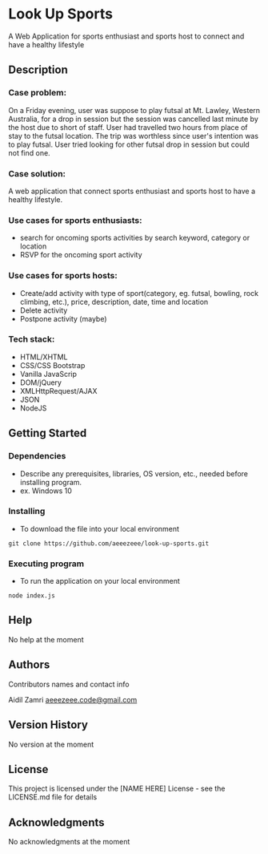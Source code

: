 # Look Up Sports

A Web Application for sports enthusiast and sports host to connect and have a healthy lifestyle

## Description

### Case problem:
On a Friday evening, user was suppose to play futsal at Mt. Lawley, Western Australia, for a drop in session but the session was cancelled last minute by the 
host due to short of staff. User had travelled two hours from place of stay to the futsal location. The trip was worthless since user's intention was to play 
futsal. User tried looking for other futsal drop in session but could not find one.

### Case solution:
A web application that connect sports enthusiast and sports host to have a healthy lifestyle.

### Use cases for sports enthusiasts:
* search for oncoming sports activities by search keyword, category or location
* RSVP for the oncoming sport activity

### Use cases for sports hosts:
* Create/add activity with type of sport(category, eg. futsal, bowling, rock climbing, etc.), price, description, date, time and location
* Delete activity
* Postpone activity (maybe)

### Tech stack:
* HTML/XHTML 
* CSS/CSS Bootstrap 
* Vanilla JavaScrip
* DOM/jQuery
* XMLHttpRequest/AJAX
* JSON
* NodeJS

## Getting Started

### Dependencies

* Describe any prerequisites, libraries, OS version, etc., needed before installing program.
* ex. Windows 10

### Installing

* To download the file into your local environment 
```
git clone https://github.com/aeeezeee/look-up-sports.git
```

### Executing program

* To run the application on your local environment
```
node index.js
```

## Help

No help at the moment

## Authors

Contributors names and contact info

Aidil Zamri
aeeezeee.code@gmail.com

## Version History

No version at the moment

## License

This project is licensed under the [NAME HERE] License - see the LICENSE.md file for details

## Acknowledgments

No acknowledgments at the moment
